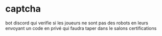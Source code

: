 # captcha
bot discord qui verifie si les joueurs ne sont pas des robots en leurs envoyant un code en privé qui faudra taper dans le salons certifications
